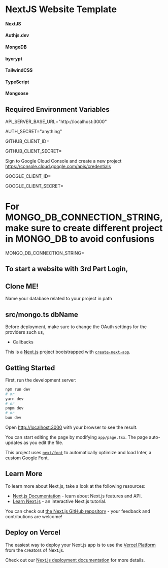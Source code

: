 # NextJS Website Template
#### NextJS      
#### Authjs.dev
#### MongoDB
#### bycrypt
#### TailwindCSS
#### TypeScript
#### Mongoose




## Required Environment Variables
API_SERVER_BASE_URL="http://localhost:3000"

AUTH_SECRET="anything"

GITHUB_CLIENT_ID=

GITHUB_CLIENT_SECRET=


Sign to Google Cloud Console and create a new project
https://console.cloud.google.com/apis/credentials

GOOGLE_CLIENT_ID=

GOOGLE_CLIENT_SECRET=

# For MONGO_DB_CONNECTION_STRING, make sure to create different project in MONGO_DB to avoid confusions

MONGO_DB_CONNECTION_STRING=

## To start a website with 3rd Part Login,
## Clone ME!

Name your database related to your project in path 
## src/mongo.ts dbName

Before deployment, make sure to change the OAuth settings for the providers
such us, 
- Callbacks



This is a [Next.js](https://nextjs.org/) project bootstrapped with [`create-next-app`](https://github.com/vercel/next.js/tree/canary/packages/create-next-app).

## Getting Started

First, run the development server:

```bash
npm run dev
# or
yarn dev
# or
pnpm dev
# or
bun dev
```

Open [http://localhost:3000](http://localhost:3000) with your browser to see the result.

You can start editing the page by modifying `app/page.tsx`. The page auto-updates as you edit the file.

This project uses [`next/font`](https://nextjs.org/docs/basic-features/font-optimization) to automatically optimize and load Inter, a custom Google Font.

## Learn More

To learn more about Next.js, take a look at the following resources:

- [Next.js Documentation](https://nextjs.org/docs) - learn about Next.js features and API.
- [Learn Next.js](https://nextjs.org/learn) - an interactive Next.js tutorial.

You can check out [the Next.js GitHub repository](https://github.com/vercel/next.js/) - your feedback and contributions are welcome!

## Deploy on Vercel

The easiest way to deploy your Next.js app is to use the [Vercel Platform](https://vercel.com/new?utm_medium=default-template&filter=next.js&utm_source=create-next-app&utm_campaign=create-next-app-readme) from the creators of Next.js.

Check out our [Next.js deployment documentation](https://nextjs.org/docs/deployment) for more details.
